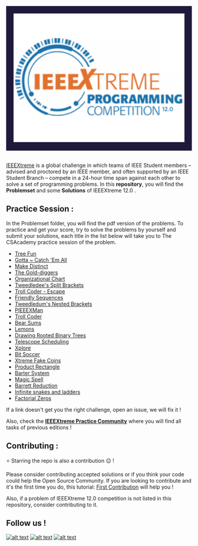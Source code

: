 


<div style='background-color:#21193c; padding:20px' align="center">
    <img alt="IEEEXtreme" src="https://github.com/ieee-ensias/IEEEXtreme-12.0/blob/main/xtreme12_logo.png" width="500" />
</div>
<br>

[IEEEXtreme](https://ieeextreme.org/) is a global challenge in which teams of IEEE Student members – advised and proctored by an IEEE member, and often supported by an IEEE Student Branch – compete in a 24-hour time span against each other to solve a set of programming problems. In this __repository__, you will find the __Problemset__ and some __Solutions__ of IEEEXtreme 12.0 .


## Practice Session :

In the Problemset folder, you will find the pdf version of the problems. To practice and get your score, try to solve the problems by yourself and submit your solutions, each title in the list below will take you to The CSAcademy practice session of the problem. 

* [Tree Fun](https://csacademy.com/ieeextreme-practice/task/tree-fun/)
* [Gotta ~ Catch 'Em All](https://csacademy.com/ieeextreme-practice/task/gotta-catch-em-all/)
* [Make Distinct](https://csacademy.com/ieeextreme-practice/task/make-distinct/)
* [The Gold-diggers](https://csacademy.com/ieeextreme-practice/task/the-gold-diggers/)
* [Organizational Chart](https://csacademy.com/ieeextreme-practice/task/organizational-chart/)
* [Tweedledee's Split Brackets](https://csacademy.com/ieeextreme-practice/task/tweedledees-split-brackets/)
* [Troll Coder - Escape](https://csacademy.com/ieeextreme-practice/task/troll-coder-escape/)
* [Friendly Sequences](https://csacademy.com/ieeextreme-practice/task/friendly-sequences/)
* [Tweedledum's Nested Brackets](https://csacademy.com/ieeextreme-practice/task/tweedledums-nested-brackets/)
* [PIEEEXMan](https://csacademy.com/ieeextreme-practice/task/pieeexman/)
* [Troll Coder](https://csacademy.com/ieeextreme-practice/task/troll-coder/)
* [Bear Sums](https://csacademy.com/ieeextreme-practice/task/bear-sums/)
* [Lemons](https://csacademy.com/ieeextreme-practice/task/lemons/)
* [Drawing Rooted Binary Trees](https://csacademy.com/ieeextreme-practice/task/drawing-rooted-binary-trees/)
* [Telescope Scheduling](https://csacademy.com/ieeextreme-practice/task/telescope-scheduling/)
* [Xplore](https://csacademy.com/ieeextreme-practice/task/xplore/)
* [Bit Soccer](https://csacademy.com/ieeextreme-practice/task/bit-soccer/)
* [Xtreme Fake Coins](https://csacademy.com/ieeextreme-practice/task/xtreme-fake-coins/)
* [Product Rectangle](https://csacademy.com/ieeextreme-practice/task/product-rectangle/)
* [Barter System](https://csacademy.com/ieeextreme-practice/task/barter-system/)
* [Magic Spell](https://csacademy.com/ieeextreme-practice/task/magic-spell/)
* [Barrett Reduction](https://csacademy.com/ieeextreme-practice/task/barrett-reduction/)
* [Infinite snakes and ladders](https://csacademy.com/ieeextreme-practice/task/infinite-snakes-and-ladders/)
* [Factorial Zeros](https://csacademy.com/ieeextreme-practice/task/factorial-zeros/)


If a link doesn't get you the right challenge, open an issue, we will fix it ! 

Also, check the __[IEEEXtreme Practice Community](https://csacademy.com/contest/ieeextreme-practice/task/)__ where you will find all tasks of previous editions !


## Contributing :

:star: Starring the repo is also a contribution :wink: !

Please consider contributing accepted solutions or if you think your code could help the Open Source Community. If you are looking to contribute and it's the first time you do, this tutorial: [First Contribution](https://github.com/firstcontributions/first-contributions) will help you !

Also, if a problem of IEEEXtreme 12.0 competition is not listed in this repository, consider contributing to it. 



## Follow us !
<!-- Please don't remove this: Grab your social icons from https://github.com/carlsednaoui/gitsocial -->
<!-- display the social media buttons in your README -->
[![alt text][2.1]][2]
[![alt text][1.1]][1]
[![alt text][6.1]][6]
<!-- links to social media icons -->
<!-- icons with padding -->
[2.1]: http://i.imgur.com/P3YfQoD.png (facebook icon with padding)
[1.1]: http://i.imgur.com/tXSoThF.png (twitter icon with padding)
[6.1]: http://i.imgur.com/0o48UoR.png (github icon with padding)
<!-- links to your social media accounts -->
<!-- update these accordingly -->
[1]: http://www.twitter.com/EnsiasSb
[2]: http://www.facebook.com/ieee.ensias.studentb
[6]: http://www.github.com/ieee-ensias
<!-- Please don't remove this: Grab your social icons from https://github.com/carlsednaoui/gitsocial -->
